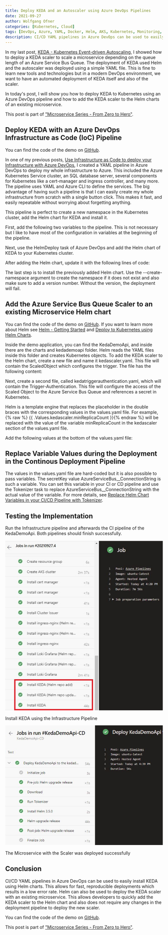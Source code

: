 ```yaml
---
title: Deploy KEDA and an Autoscaler using Azure DevOps Pipelines
date: 2021-09-27
author: Wolfgang Ofner
categories: [Kubernetes, Cloud]
tags: [DevOps, Azure, YAML, Docker, Helm, AKS, Kubernetes, Monitoring, Prometheus, Grafana, Istio, Kiali, KEDA, Azure DevOps]
description: CI/CD YAML pipelines in Azure DevOps can be used to easily install KEDA using Helm charts and Azure CLI tasks.
---
```


In my last post, [KEDA - Kubernetes Event-driven Autoscaling](/keda-kubernetes-event-driven-autoscaling), I showed how to deploy a KEDA scaler to scale a microservice depending on the queue length of an Azure Service Bus Queue. The deployment of KEDA used Helm and the autoscaler was deployed using a simple YAML file. This is fine to learn new tools and technologies but in a modern DevOps environment, we want to have an automated deployment of KEDA itself and also of the scaler.

In today's post, I will show you how to deploy KEDA to Kubernetes using an Azure DevOps pipeline and how to add the KEDA scaler to the Helm charts of an existing microservice.

This post is part of ["Microservice Series - From Zero to Hero"](/microservice-series-from-zero-to-hero).

## Deploy KEDA with an Azure DevOps Infrastructure as Code (IoC) Pipeline

You can find the code of the demo on <a href="https://github.com/WolfgangOfner/MicroserviceDemo/blob/master/Infrastructure/AzureResources/Azure-resource-install-pipeline.yml" target="_blank" rel="noopener noreferrer">GitHub</a>.

In one of my previous posts, [Use Infrastructure as Code to deploy your Infrastructure with Azure DevOps](/use-infrastructure-as-code-to-deploy-infrastructure), I created a YAML pipeline in Azure DevOps to deploy my whole infrastructure to Azure. This included the Azure Kubernetes Service cluster, an SQL database server, several components for Kubernetes like a cert-manager and ingress controller, and many more. The pipeline uses YAML and Azure CLI to define the services. The big advantage of having such a pipeline is that I can easily create my whole infrastructure from scratch with a single button click. This makes it fast, and easily repeatable without worrying about forgetting anything.

This pipeline is perfect to create a new namespace in the Kubernetes cluster, add the Helm chart for KEDA and install it.

First, add the following two variables to the pipeline. This is not necessary but I like to have most of the configuration in variables at the beginning of the pipeline.

<script src="https://gist.github.com/WolfgangOfner/c7497cebf224895871251230fd69bfa5.js"></script>

Next, use the HelmDeploy task of Azure DevOps and add the Helm chart of KEDA to your Kubernetes cluster. 

<script src="https://gist.github.com/WolfgangOfner/1e1694d9c3146ac4aff5939b0843b17c.js"></script>

After adding the Helm chart, update it with the following lines of code:

<script src="https://gist.github.com/WolfgangOfner/3bc70be677273041da7c3aeddcf92c10.js"></script>

The last step is to install the previously added Helm chart. Use the --create-namespace argument to create the namespace if it does not exist and also make sure to add a version number. Without the version, the deployment will fail.

<script src="https://gist.github.com/WolfgangOfner/b754b7441da5d9759237f64452439a48.js"></script>

## Add the Azure Service Bus Queue Scaler to an existing Microservice Helm chart

You can find the code of the demo on <a href="https://github.com/WolfgangOfner/MicroserviceDemo/tree/master/KedaDemoApi" target="_blank" rel="noopener noreferrer">GitHub</a>. If you want to learn more about Helm see [Helm - Getting Started](/helm-getting-started) and [Deploy to Kubernetes using Helm Charts](/deploy-kubernetes-using-helm).

Inside the demo application, you can find the KedaDemoApi, and inside there are the charts and kedademoapi folder. Helm reads the YAML files inside this folder and creates Kubernetes objects. To add the KEDA scaler to the Helm chart, create a new file and name it kedascaler.yaml. This file will contain the ScaledObject which configures the trigger. The file has the following content:

<script src="https://gist.github.com/WolfgangOfner/cbcbee3e2e0c9658a1834c9292a62029.js"></script>

Next, create a second file, called kedatriggerauthentication.yaml, which will contain the Trigger-Authentication. This file will configure the access of the Scaled Object to the Azure Service Bus Queue and references a secret in Kubernetes.

<script src="https://gist.github.com/WolfgangOfner/590f3da5fded3d00fcbe9c7d5c69a6b2.js"></script>

Helm is a template engine that replaces the placeholder in the double braces with the corresponding values in the values.yaml file. For example, {% raw %} {{ .Values.kedascaler.minReplicaCount }}{% endraw %} will be replaced with the value of the variable minReplicaCount in the kedascaler section of the values.yaml file. 

Add the following values at the bottom of the values.yaml file:

<script src="https://gist.github.com/WolfgangOfner/61404f73db903202c39a4453d3485a56.js"></script>

## Replace Variable Values during the Deployment in the Continous Deployment Pipeline

The values in the values.yaml file are hard-coded but it is also possible to pass variables. The secretKey value AzureServiceBus__ConnectionString is such a variable. You can set this variable in your CI or CD pipeline and use the Tokenizer task to replace AzureServiceBus__ConnectionString with the actual value of the variable. For more details, see [Replace Helm Chart Variables in your CI/CD Pipeline with Tokenizer](/replace-helm-variables-tokenizer).

## Testing the Implementation

Run the Infrastructure pipeline and afterwards the CI pipeline of the KedaDemoApi. Both pipelines should finish successfully.

<div class="col-12 col-sm-10 aligncenter">
  <a href="/assets/img/posts/2021/09/Install-KEDA-using-the-Infrastructure-Pipeline.jpg"><img loading="lazy" src="/assets/img/posts/2021/09/Install-KEDA-using-the-Infrastructure-Pipeline.jpg" alt="Install KEDA using the Infrastructure Pipeline" /></a>
  
  <p>
   Install KEDA using the Infrastructure Pipeline
  </p>
</div>

<div class="col-12 col-sm-10 aligncenter">
  <a href="/assets/img/posts/2021/09/The-Microservice-with-the-Scaler-was-deployed-successfully.jpg"><img loading="lazy" src="/assets/img/posts/2021/09/The-Microservice-with-the-Scaler-was-deployed-successfully.jpg" alt="The Microservice with the Scaler was deployed successfully" /></a>
  
  <p>
   The Microservice with the Scaler was deployed successfully
  </p>
</div>

## Conclusion

CI/CD YAML pipelines in Azure DevOps can be used to easily install KEDA using Helm charts. This allows for fast, reproducible deployments which results in a low error rate. Helm can also be used to deploy the KEDA scaler with an existing microservice. This allows developers to quickly add the KEDA scaler to the Helm chart and also does not require any changes in the deployment pipeline to deploy the new scaler.

You can find the code of the demo on <a href="https://github.com/WolfgangOfner/MicroserviceDemo" target="_blank" rel="noopener noreferrer">GitHub</a>.

This post is part of ["Microservice Series - From Zero to Hero"](/microservice-series-from-zero-to-hero).